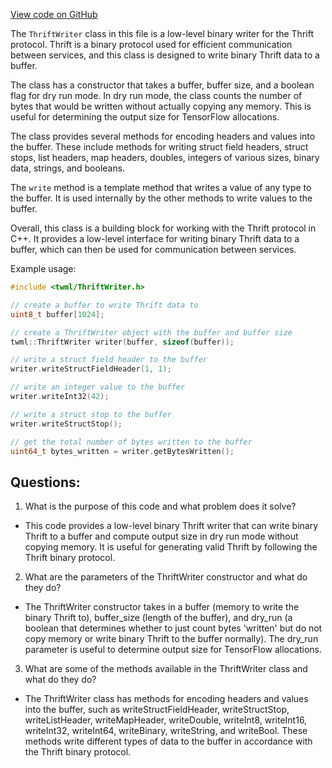 [View code on GitHub](https://github.com/misbahsy/the-algorithm/twml/libtwml/include/twml/ThriftWriter.h)

The `ThriftWriter` class in this file is a low-level binary writer for the Thrift protocol. Thrift is a binary protocol used for efficient communication between services, and this class is designed to write binary Thrift data to a buffer. 

The class has a constructor that takes a buffer, buffer size, and a boolean flag for dry run mode. In dry run mode, the class counts the number of bytes that would be written without actually copying any memory. This is useful for determining the output size for TensorFlow allocations. 

The class provides several methods for encoding headers and values into the buffer. These include methods for writing struct field headers, struct stops, list headers, map headers, doubles, integers of various sizes, binary data, strings, and booleans. 

The `write` method is a template method that writes a value of any type to the buffer. It is used internally by the other methods to write values to the buffer. 

Overall, this class is a building block for working with the Thrift protocol in C++. It provides a low-level interface for writing binary Thrift data to a buffer, which can then be used for communication between services. 

Example usage:

```c++
#include <twml/ThriftWriter.h>

// create a buffer to write Thrift data to
uint8_t buffer[1024];

// create a ThriftWriter object with the buffer and buffer size
twml::ThriftWriter writer(buffer, sizeof(buffer));

// write a struct field header to the buffer
writer.writeStructFieldHeader(1, 1);

// write an integer value to the buffer
writer.writeInt32(42);

// write a struct stop to the buffer
writer.writeStructStop();

// get the total number of bytes written to the buffer
uint64_t bytes_written = writer.getBytesWritten();
```
## Questions: 
 1. What is the purpose of this code and what problem does it solve?
- This code provides a low-level binary Thrift writer that can write binary Thrift to a buffer and compute output size in dry run mode without copying memory. It is useful for generating valid Thrift by following the Thrift binary protocol.

2. What are the parameters of the ThriftWriter constructor and what do they do?
- The ThriftWriter constructor takes in a buffer (memory to write the binary Thrift to), buffer_size (length of the buffer), and dry_run (a boolean that determines whether to just count bytes 'written' but do not copy memory or write binary Thrift to the buffer normally). The dry_run parameter is useful to determine output size for TensorFlow allocations.

3. What are some of the methods available in the ThriftWriter class and what do they do?
- The ThriftWriter class has methods for encoding headers and values into the buffer, such as writeStructFieldHeader, writeStructStop, writeListHeader, writeMapHeader, writeDouble, writeInt8, writeInt16, writeInt32, writeInt64, writeBinary, writeString, and writeBool. These methods write different types of data to the buffer in accordance with the Thrift binary protocol.